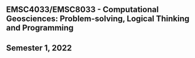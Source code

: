 ## EMSC4033/EMSC8033 - Computational Geosciences: Problem-solving, Logical Thinking and Programming

## Semester 1, 2022
